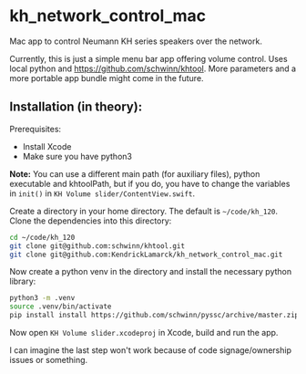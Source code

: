 # kh_network_control_mac

Mac app to control Neumann KH series speakers over the network.

Currently, this is just a simple menu bar app offering volume control. Uses local python and https://github.com/schwinn/khtool. More parameters and a more portable app bundle might come in the future.

## Installation (in theory):

Prerequisites:

* Install Xcode
* Make sure you have python3

**Note:** You can use a different main path (for auxiliary files), python executable and khtoolPath, but if you do, you have to change the variables in `init()` in `KH Volume slider/ContentView.swift`.

Create a directory in your home directory. The default is `~/code/kh_120`. Clone the dependencies into this directory:

``` sh
cd ~/code/kh_120
git clone git@github.com:schwinn/khtool.git
git clone git@github.com:KendrickLamarck/kh_network_control_mac.git
```

Now create a python venv in the directory and install the necessary python library:

``` sh
python3 -m .venv
source .venv/bin/activate
pip install install https://github.com/schwinn/pyssc/archive/master.zip#egg=pyssc
```

Now open `KH Volume slider.xcodeproj` in Xcode, build and run the app.

I can imagine the last step won't work because of code signage/ownership issues or something.
